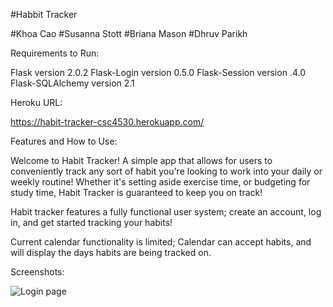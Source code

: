 #Habbit Tracker

#Khoa Cao
#Susanna Stott
#Briana Mason
#Dhruv Parikh

Requirements to Run:

Flask version 2.0.2
Flask-Login version 0.5.0
Flask-Session version .4.0
Flask-SQLAlchemy version 2.1

Heroku URL:

https://habit-tracker-csc4530.herokuapp.com/

Features and How to Use:

Welcome to Habit Tracker! A simple app that allows for users to conveniently track any sort of habit you're looking to work into your daily or weekly routine! Whether it's setting aside exercise time, or budgeting for study time, Habit Tracker is guaranteed to keep you on track!

Habit tracker features a fully functional user system; create an account, log in, and get started tracking your habits!

Current calendar functionality is limited; Calendar can accept habits, and will display the days habits are being tracked on.

Screenshots:

![Login page](https://cdn.discordapp.com/attachments/902243050410094686/910347033611730954/unknown.png)